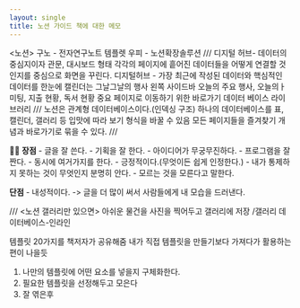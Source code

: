 ```yaml
---
layout: single
title: 노션 가이드 책에 대한 메모
---
```

<노션>
구노 - 전자연구노트 템플렛
우피 - 노션확장솔루션
///
디지털 허브- 데이터의 중심지이자 관문, 대시보드 형태
각각의 페이지에 흩어진 데이터들을 어떻게 연결할 것인지를 중심으로 화면을 꾸린다.
디지털허브 - 가장 최근에 작성된 데이터와 핵심적인 데이터를 한눈에
캘린더는 그날그날의 행사
왼쪽 사이드바 오늘의 주요 행사, 오늘의ㅏ 미팅, 지출 현황, 독서 현황
중요 페이지로 이동하기 위한 바로가기
데이터 베이스 라이브러리
///
노션은 관계형 데이터베이스이다.(인덱싱 구조)
하나의 데이터베이스를 표, 캘린더, 갤러리 등 입맛에 따라 보기 형식을 바꿀 수 있음
모든 페이지들을 즐겨찾기 개념과 바로가기로 묶을 수 있다.
///

✍🏼 **장점**
	- 글을 잘 쓴다.
		- 기획을 잘 한다.
	- 아이디어가 무궁무진하다.
	- 프로그램을 잘 짠다.
	- 동시에 여거가지를 한다.
	- 긍정적이다.(무엇이든 쉽게 인정한다.)
	- 내가 통제하지 못하는 것이 무엇인지 분명히 안다.
	- 모르는 것을 모른다고 말한다.
	
**단점**
	- 내성적이다. -> 글을 더 많이 써서 사람들에게 내 모습을 드러낸다.

///
<노션 갤러리만 있으면>
아쉬운 물건을 사진을 찍어두고 갤러리에 저장
/갤러리 데이터베이스-인라인

템플릿 20가지를 책저자가 공유해줌
내가 직접 템플릿을 만들기보다 가져다가 활용하는편이 나을듯
1. 나만의 템플릿에 어떤 요소를 넣을지 구체화한다.
2. 필요한 템플릿을 선정해두고 모은다
3. 잘 엮은후 
